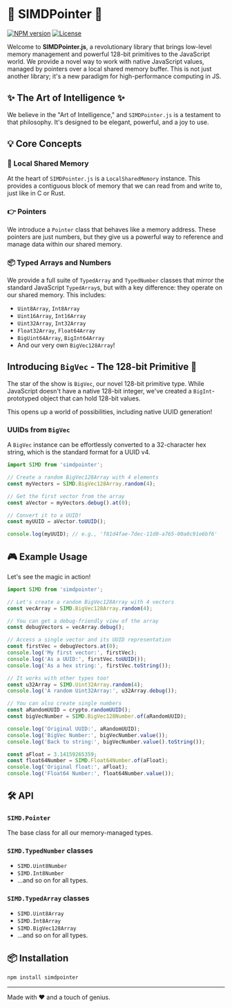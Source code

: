 # 🚀 SIMDPointer 🚀

[![NPM version](https://img.shields.io/npm/v/simdpointer.svg)](https://www.npmjs.com/package/simdpointer)
[![License](https://img.shields.io/npm/l/simdpointer.svg)](https://github.com/central-network/SIMDPointer/blob/main/LICENSE)

Welcome to **SIMDPointer.js**, a revolutionary library that brings low-level memory management and powerful 128-bit primitives to the JavaScript world. We provide a novel way to work with native JavaScript values, managed by pointers over a local shared memory buffer. This is not just another library; it's a new paradigm for high-performance computing in JS.

## ✨ The Art of Intelligence ✨

We believe in the "Art of Intelligence," and `SIMDPointer.js` is a testament to that philosophy. It's designed to be elegant, powerful, and a joy to use.

## 💡 Core Concepts

### 🧠 Local Shared Memory

At the heart of `SIMDPointer.js` is a `LocalSharedMemory` instance. This provides a contiguous block of memory that we can read from and write to, just like in C or Rust.

### 👉 Pointers

We introduce a `Pointer` class that behaves like a memory address. These pointers are just numbers, but they give us a powerful way to reference and manage data within our shared memory.

### 📦 Typed Arrays and Numbers

We provide a full suite of `TypedArray` and `TypedNumber` classes that mirror the standard JavaScript `TypedArray`s, but with a key difference: they operate on our shared memory. This includes:

-   `Uint8Array`, `Int8Array`
-   `Uint16Array`, `Int16Array`
-   `Uint32Array`, `Int32Array`
-   `Float32Array`, `Float64Array`
-   `BigUint64Array`, `BigInt64Array`
-   And our very own `BigVec128Array`!

## Introducing `BigVec` - The 128-bit Primitive 🌌

The star of the show is `BigVec`, our novel 128-bit primitive type. While JavaScript doesn't have a native 128-bit integer, we've created a `BigInt`-prototyped object that can hold 128-bit values.

This opens up a world of possibilities, including native UUID generation!

###  UUIDs from `BigVec`

A `BigVec` instance can be effortlessly converted to a 32-character hex string, which is the standard format for a UUID v4.

```javascript
import SIMD from 'simdpointer';

// Create a random BigVec128Array with 4 elements
const myVectors = SIMD.BigVec128Array.random(4);

// Get the first vector from the array
const aVector = myVectors.debug().at(0);

// Convert it to a UUID!
const myUUID = aVector.toUUID(); 

console.log(myUUID); // e.g., 'f81d4fae-7dec-11d0-a765-00a0c91e6bf6'
```

## 🎮 Example Usage

Let's see the magic in action!

```javascript
import SIMD from 'simdpointer';

// Let's create a random BigVec128Array with 4 vectors
const vecArray = SIMD.BigVec128Array.random(4);

// You can get a debug-friendly view of the array
const debugVectors = vecArray.debug();

// Access a single vector and its UUID representation
const firstVec = debugVectors.at(0);
console.log('My first vector:', firstVec);
console.log('As a UUID:', firstVec.toUUID());
console.log('As a hex string:', firstVec.toString());

// It works with other types too!
const u32Array = SIMD.Uint32Array.random(4);
console.log('A random Uint32Array:', u32Array.debug());

// You can also create single numbers
const aRandomUUID = crypto.randomUUID();
const bigVecNumber = SIMD.BigVec128Number.of(aRandomUUID);

console.log('Original UUID:', aRandomUUID);
console.log('BigVec Number:', bigVecNumber.value());
console.log('Back to string:', bigVecNumber.value().toString());

const aFloat = 3.14159265359;
const float64Number = SIMD.Float64Number.of(aFloat);
console.log('Original float:', aFloat);
console.log('Float64 Number:', float64Number.value());

```

## 🛠️ API

### `SIMD.Pointer`

The base class for all our memory-managed types.

### `SIMD.TypedNumber` classes

-   `SIMD.Uint8Number`
-   `SIMD.Int8Number`
-   ...and so on for all types.

### `SIMD.TypedArray` classes

-   `SIMD.Uint8Array`
-   `SIMD.Int8Array`
-   `SIMD.BigVec128Array`
-   ...and so on for all types.

## 📦 Installation

```bash
npm install simdpointer
```

---

Made with ❤️ and a touch of genius.
